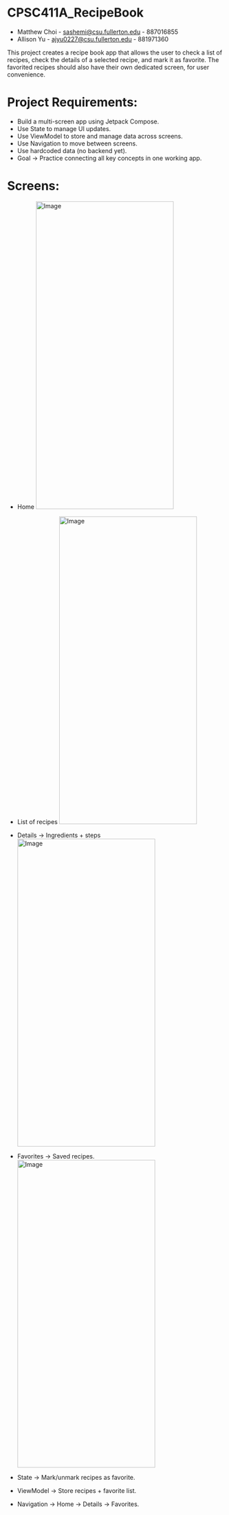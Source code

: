 # CPSC411A_RecipeBook
* Matthew Choi - sashemi@csu.fullerton.edu - 887016855
* Allison Yu - ajyu0227@csu.fullerton.edu - 881971360

This project creates a recipe book app that allows the user to check a list of recipes,
check the details of a selected recipe, and mark it as favorite. The favorited recipes
should also have their own dedicated screen, for user convenience.

# Project Requirements:
* Build a multi-screen app using Jetpack Compose.
* Use State to manage UI updates.
* Use ViewModel to store and manage data across screens.
* Use Navigation to move between screens.
* Use hardcoded data (no backend yet).
* Goal → Practice connecting all key concepts in one working app.

# Screens:
* Home
  <img width="320" height="714" alt="Image" src="https://github.com/user-attachments/assets/78541b77-73cf-499f-ad88-0b2ccc26844f" />
* List of recipes
  <img width="320" height="714" alt="Image" src="https://github.com/user-attachments/assets/1a1106df-d010-464e-b876-401877c47705" />
* Details → Ingredients + steps
  <img width="320" height="714" alt="Image" src="https://github.com/user-attachments/assets/16e2c1a0-ed17-486a-9d64-aa4182628c88" />
* Favorites → Saved recipes.
  <img width="320" height="714" alt="Image" src="https://github.com/user-attachments/assets/67e9f07c-1906-41ee-ad6a-1ac4645445b9" />


* State → Mark/unmark recipes as favorite.
* ViewModel → Store recipes + favorite list.
* Navigation → Home → Details → Favorites.
